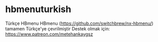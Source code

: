 # hbmenuturkish
Türkçe HBmenu
HBmenu (https://github.com/switchbrew/nx-hbmenu/) tamamen Türkçe'ye çevrilmiştir
Destek olmak için: https://www.patreon.com/metehankaygsz
